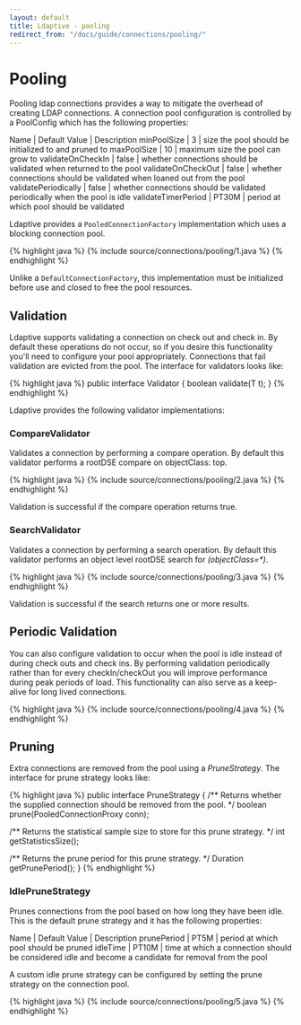 ```yaml
---
layout: default
title: Ldaptive - pooling
redirect_from: "/docs/guide/connections/pooling/"
---
```


# Pooling

Pooling ldap connections provides a way to mitigate the overhead of creating LDAP connections. A connection pool configuration is controlled by a PoolConfig which has the following properties:

Name | Default Value | Description
minPoolSize | 3 | size the pool should be initialized to and pruned to
maxPoolSize | 10 | maximum size the pool can grow to
validateOnCheckIn | false | whether connections should be validated when returned to the pool
validateOnCheckOut | false | whether connections should be validated when loaned out from the pool
validatePeriodically | false | whether connections should be validated periodically when the pool is idle
validateTimerPeriod | PT30M | period at which pool should be validated

Ldaptive provides a `PooledConnectionFactory` implementation which uses a blocking connection pool.

{% highlight java %}
{% include source/connections/pooling/1.java %}
{% endhighlight %}

Unlike a `DefaultConnectionFactory`, this implementation must be initialized before use and closed to free the pool resources.

## Validation

Ldaptive supports validating a connection on check out and check in. By default these operations do not occur, so if you desire this functionality you'll need to configure your pool appropriately. Connections that fail validation are evicted from the pool. The interface for validators looks like:

{% highlight java %}
public interface Validator<T>
{
  boolean validate(T t);
}
{% endhighlight %}

Ldaptive provides the following validator implementations:

### CompareValidator

Validates a connection by performing a compare operation. By default this validator performs a rootDSE compare on objectClass: top.

{% highlight java %}
{% include source/connections/pooling/2.java %}
{% endhighlight %}

Validation is successful if the compare operation returns true.

### SearchValidator

Validates a connection by performing a search operation. By default this validator performs an object level rootDSE search for _(objectClass=*)_.

{% highlight java %}
{% include source/connections/pooling/3.java %}
{% endhighlight %}

Validation is successful if the search returns one or more results.

## Periodic Validation

You can also configure validation to occur when the pool is idle instead of during check outs and check ins. By performing validation periodically rather than for every checkIn/checkOut you will improve performance during peak periods of load. This functionality can also serve as a keep-alive for long lived connections.

{% highlight java %}
{% include source/connections/pooling/4.java %}
{% endhighlight %}

## Pruning

Extra connections are removed from the pool using a *PruneStrategy*. The interface for prune strategy looks like:

{% highlight java %}
public interface PruneStrategy
{
  /** Returns whether the supplied connection should be removed from the pool. */
  boolean prune(PooledConnectionProxy conn);

  /** Returns the statistical sample size to store for this prune strategy. */
  int getStatisticsSize();

  /** Returns the prune period for this prune strategy. */
  Duration getPrunePeriod();
}
{% endhighlight %}

### IdlePruneStrategy

Prunes connections from the pool based on how long they have been idle. This is the default prune strategy and it has the following properties:

Name | Default Value | Description
prunePeriod | PT5M | period at which pool should be pruned
idleTime | PT10M | time at which a connection should be considered idle and become a candidate for removal from the pool

A custom idle prune strategy can be configured by setting the prune strategy on the connection pool.

{% highlight java %}
{% include source/connections/pooling/5.java %}
{% endhighlight %}

